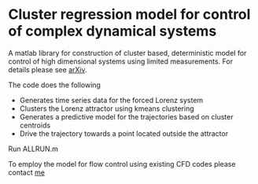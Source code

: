 # Cluster regression model for control of complex dynamical systems
A matlab library for construction of cluster based, deterministic model for control of high dimensional systems using limited measurements.
For details please see [arXiv](https://arxiv.org/abs/2312.14186).

The code does the following
- Generates time series data for the forced Lorenz system
- Clusters the Lorenz attractor using kmeans clustering
- Generates a predictive model for the trajectories based on cluster centroids
- Drive the trajectory towards a point located outside the attractor

Run ALLRUN.m 

To employ the model for flow control using existing CFD codes please contact [me](https://www.linkedin.com/in/nitiesharya)
